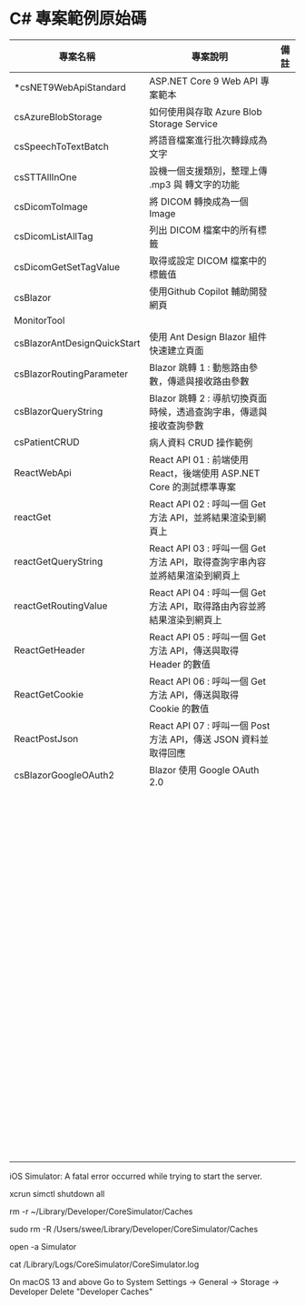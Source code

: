 # C# 專案範例原始碼

|專案名稱|專案說明|備註|
|-|-|-|
|*csNET9WebApiStandard|ASP.NET Core 9 Web API 專案範本||
|csAzureBlobStorage|如何使用與存取 Azure Blob Storage Service||
|csSpeechToTextBatch|將語音檔案進行批次轉錄成為文字||
|csSTTAllInOne|設機一個支援類別，整理上傳 .mp3 與 轉文字的功能||
|csDicomToImage|將 DICOM 轉換成為一個 Image||
|csDicomListAllTag|列出 DICOM 檔案中的所有標籤||
|csDicomGetSetTagValue|取得或設定 DICOM 檔案中的標籤值||
|csBlazor|使用Github Copilot 輔助開發網頁||
|MonitorTool|||
|csBlazorAntDesignQuickStart|使用 Ant Design Blazor 組件快速建立頁面||
|csBlazorRoutingParameter|Blazor 跳轉 1 : 動態路由參數，傳遞與接收路由參數||
|csBlazorQueryString|Blazor 跳轉 2 : 導航切換頁面時候，透過查詢字串，傳遞與接收查詢參數||
|csPatientCRUD|病人資料 CRUD 操作範例||
|ReactWebApi|React API 01 : 前端使用 React，後端使用 ASP.NET Core 的測試標準專案||
|reactGet|React API 02 : 呼叫一個 Get 方法 API，並將結果渲染到網頁上||
|reactGetQueryString|React API 03 : 呼叫一個 Get 方法 API，取得查詢字串內容並將結果渲染到網頁上||
|reactGetRoutingValue|React API 04 : 呼叫一個 Get 方法 API，取得路由內容並將結果渲染到網頁上||
|ReactGetHeader|React API 05 : 呼叫一個 Get 方法 API，傳送與取得 Header 的數值||
|ReactGetCookie|React API 06 : 呼叫一個 Get 方法 API，傳送與取得 Cookie 的數值||
|ReactPostJson|React API 07 : 呼叫一個 Post 方法 API，傳送 JSON 資料並取得回應||
|csBlazorGoogleOAuth2|Blazor 使用 Google OAuth 2.0||
||||
||||
||||
||||
||||
||||
||||
||||
||||
||||
||||
||||
||||
||||
||||
||||
||||
||||
||||
||||
||||
||||
||||
||||
||||
||||
||||
||||
||||
||||
||||
||||
||||
||||
||||
||||
||||
||||
||||
||||
||||
||||
||||
||||
||||
||||
||||
||||
||||
||||
||||
||||
||||
||||
||||
||||
||||
||||
||||
||||
||||
||||
||||
||||
||||
||||
||||
||||
||||
||||
||||
||||
||||
||||
||||
||||
||||
||||
||||
||||
||||
||||
||||
||||
||||
||||
||||
||||
||||
||||
||||
||||
||||
||||
||||
||||
||||
||||
||||
||||
||||
||||
||||
||||
||||
||||
||||
||||
||||

iOS Simulator: A fatal error occurred while trying to start the server.

xcrun simctl shutdown all

rm -r ~/Library/Developer/CoreSimulator/Caches

sudo rm -R /Users/swee/Library/Developer/CoreSimulator/Caches

open -a Simulator

cat /Library/Logs/CoreSimulator/CoreSimulator.log

On macOS 13 and above
Go to System Settings → General → Storage → Developer
Delete "Developer Caches"
